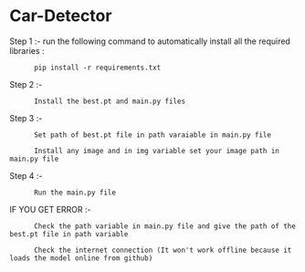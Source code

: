 # Car-Detector
Step 1 :-  run the following command to automatically install all the required libraries :

          pip install -r requirements.txt
           
Step 2 :- 

          Install the best.pt and main.py files

Step 3 :- 

          Set path of best.pt file in path varaiable in main.py file
          
          Install any image and in img variable set your image path in main.py file

Step 4 :-

          Run the main.py file

IF YOU GET ERROR :-

          Check the path variable in main.py file and give the path of the best.pt file in path variable

          Check the internet connection (It won't work offline because it loads the model online from github)

